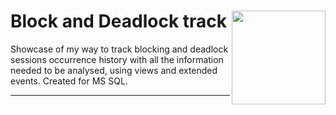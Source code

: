 # Block and Deadlock track <img src="https://cdn-dynmedia-1.microsoft.com/is/image/microsoftcorp/UHFbanner-MSlogo?fmt=png-alpha&bfc=off&qlt=100,1" align="right" width="150">
Showcase of my way to track blocking and deadlock sessions occurrence history with all the information needed to be analysed, using views and extended events. Created for MS SQL.  
<hr>





